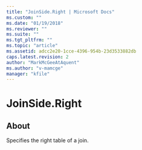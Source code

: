 ```yaml
---
title: "JoinSide.Right | Microsoft Docs"
ms.custom: ""
ms.date: "01/19/2018"
ms.reviewer: ""
ms.suite: ""
ms.tgt_pltfrm: ""
ms.topic: "article"
ms.assetid: adcc2e20-1cce-4396-954b-23d3533882db
caps.latest.revision: 2
author: "MarkMcGeeAtAquent"
ms.author: "v-mamcge"
manager: "kfile"
---
```

# JoinSide.Right
## About
Specifies the right table of a join.

